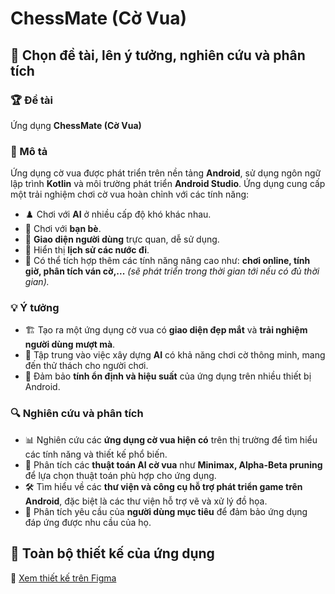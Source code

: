 # ChessMate (Cờ Vua)

## 📌 Chọn đề tài, lên ý tưởng, nghiên cứu và phân tích

### 🏆 Đề tài
Ứng dụng **ChessMate (Cờ Vua)**

### 📖 Mô tả
Ứng dụng cờ vua được phát triển trên nền tảng **Android**, sử dụng ngôn ngữ lập trình **Kotlin** và môi trường phát triển **Android Studio**. Ứng dụng cung cấp một trải nghiệm chơi cờ vua hoàn chỉnh với các tính năng:
- ♟️ Chơi với **AI** ở nhiều cấp độ khó khác nhau.
- 👥 Chơi với **bạn bè**.
- 🎨 **Giao diện người dùng** trực quan, dễ sử dụng.
- 📜 Hiển thị **lịch sử các nước đi**.
- 🚀 Có thể tích hợp thêm các tính năng nâng cao như: **chơi online, tính giờ, phân tích ván cờ,...** *(sẽ phát triển trong thời gian tới nếu có đủ thời gian).*

### 💡 Ý tưởng
- 🏗️ Tạo ra một ứng dụng cờ vua có **giao diện đẹp mắt** và **trải nghiệm người dùng mượt mà**.
- 🤖 Tập trung vào việc xây dựng **AI** có khả năng chơi cờ thông minh, mang đến thử thách cho người chơi.
- 📱 Đảm bảo **tính ổn định và hiệu suất** của ứng dụng trên nhiều thiết bị Android.

### 🔍 Nghiên cứu và phân tích
- 📊 Nghiên cứu các **ứng dụng cờ vua hiện có** trên thị trường để tìm hiểu các tính năng và thiết kế phổ biến.
- 🧠 Phân tích các **thuật toán AI cờ vua** như **Minimax, Alpha-Beta pruning** để lựa chọn thuật toán phù hợp cho ứng dụng.
- 🛠️ Tìm hiểu về các **thư viện và công cụ hỗ trợ phát triển game trên Android**, đặc biệt là các thư viện hỗ trợ vẽ và xử lý đồ họa.
- 🎯 Phân tích yêu cầu của **người dùng mục tiêu** để đảm bảo ứng dụng đáp ứng được nhu cầu của họ.

## 🎨 Toàn bộ thiết kế của ứng dụng
🔗 [Xem thiết kế trên Figma](https://www.figma.com/design/ibxAYiKNuh24MguSd8DVk7/ChessApp?node-id=0-1&t=rn9SRmmidI1D3XuA-1)

